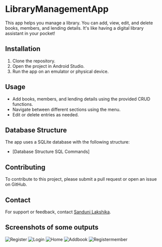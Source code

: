 # LibraryManagementApp
This app helps you manage a library. You can add, view, edit, and delete books, members, and lending details. It's like having a digital library assistant in your pocket!

## Installation

1. Clone the repository.
2. Open the project in Android Studio.
3. Run the app on an emulator or physical device.

## Usage

- Add books, members, and lending details using the provided CRUD functions.
- Navigate between different sections using the menu.
- Edit or delete entries as needed.

## Database Structure

The app uses a SQLite database with the following structure:
- [Database Structure SQL Commands]

## Contributing

To contribute to this project, please submit a pull request or open an issue on GitHub.

## Contact

For support or feedback, contact [Sanduni Lakshika](sandunisl128@gmail.com).


## Screenshots of some outputs

![Register](https://github.com/Sanduniweb/LibraryManagementApp/assets/136353555/713f0492-0032-4b4f-a96a-5e48c46a4afe)
![Login](https://github.com/Sanduniweb/LibraryManagementApp/assets/136353555/19a75594-7b0a-4144-acca-67a649391933)
![Home](https://github.com/Sanduniweb/LibraryManagementApp/assets/136353555/64391e4b-757c-4097-8724-a50c115f6e27)
![Addbook](https://github.com/Sanduniweb/LibraryManagementApp/assets/136353555/d3c5a36b-5644-4cf6-8240-835098762636)
![Registermember](https://github.com/Sanduniweb/LibraryManagementApp/assets/136353555/9b6886bd-35bf-40d6-a39d-80da48c8a8c9)


